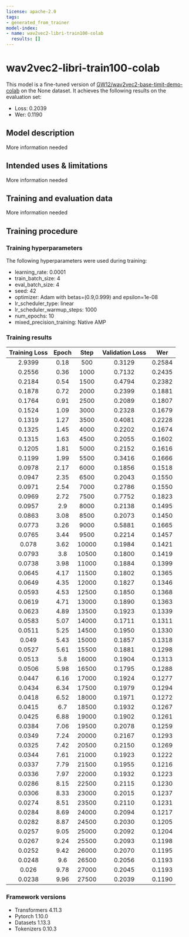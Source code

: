 ```yaml
---
license: apache-2.0
tags:
- generated_from_trainer
model-index:
- name: wav2vec2-libri-train100-colab
  results: []
---
```


<!-- This model card has been generated automatically according to the information the Trainer had access to. You
should probably proofread and complete it, then remove this comment. -->

# wav2vec2-libri-train100-colab

This model is a fine-tuned version of [GW12/wav2vec2-base-timit-demo-colab](https://huggingface.co/GW12/wav2vec2-base-timit-demo-colab) on the None dataset.
It achieves the following results on the evaluation set:
- Loss: 0.2039
- Wer: 0.1190

## Model description

More information needed

## Intended uses & limitations

More information needed

## Training and evaluation data

More information needed

## Training procedure

### Training hyperparameters

The following hyperparameters were used during training:
- learning_rate: 0.0001
- train_batch_size: 4
- eval_batch_size: 4
- seed: 42
- optimizer: Adam with betas=(0.9,0.999) and epsilon=1e-08
- lr_scheduler_type: linear
- lr_scheduler_warmup_steps: 1000
- num_epochs: 10
- mixed_precision_training: Native AMP

### Training results

| Training Loss | Epoch | Step  | Validation Loss | Wer    |
|:-------------:|:-----:|:-----:|:---------------:|:------:|
| 2.9399        | 0.18  | 500   | 0.3129          | 0.2584 |
| 0.2556        | 0.36  | 1000  | 0.7132          | 0.2435 |
| 0.2184        | 0.54  | 1500  | 0.4794          | 0.2382 |
| 0.1878        | 0.72  | 2000  | 0.2399          | 0.1881 |
| 0.1764        | 0.91  | 2500  | 0.2089          | 0.1807 |
| 0.1524        | 1.09  | 3000  | 0.2328          | 0.1679 |
| 0.1319        | 1.27  | 3500  | 0.4081          | 0.2228 |
| 0.1325        | 1.45  | 4000  | 0.2202          | 0.1674 |
| 0.1315        | 1.63  | 4500  | 0.2055          | 0.1602 |
| 0.1205        | 1.81  | 5000  | 0.2152          | 0.1616 |
| 0.1199        | 1.99  | 5500  | 0.3416          | 0.1666 |
| 0.0978        | 2.17  | 6000  | 0.1856          | 0.1518 |
| 0.0947        | 2.35  | 6500  | 0.2043          | 0.1550 |
| 0.0971        | 2.54  | 7000  | 0.2786          | 0.1550 |
| 0.0969        | 2.72  | 7500  | 0.7752          | 0.1823 |
| 0.0957        | 2.9   | 8000  | 0.2138          | 0.1495 |
| 0.0863        | 3.08  | 8500  | 0.2073          | 0.1450 |
| 0.0773        | 3.26  | 9000  | 0.5881          | 0.1665 |
| 0.0765        | 3.44  | 9500  | 0.2214          | 0.1457 |
| 0.078         | 3.62  | 10000 | 0.1984          | 0.1421 |
| 0.0793        | 3.8   | 10500 | 0.1800          | 0.1419 |
| 0.0738        | 3.98  | 11000 | 0.1884          | 0.1399 |
| 0.0645        | 4.17  | 11500 | 0.1802          | 0.1365 |
| 0.0649        | 4.35  | 12000 | 0.1827          | 0.1346 |
| 0.0593        | 4.53  | 12500 | 0.1850          | 0.1368 |
| 0.0619        | 4.71  | 13000 | 0.1890          | 0.1363 |
| 0.0623        | 4.89  | 13500 | 0.1923          | 0.1339 |
| 0.0583        | 5.07  | 14000 | 0.1711          | 0.1311 |
| 0.0511        | 5.25  | 14500 | 0.1950          | 0.1330 |
| 0.049         | 5.43  | 15000 | 0.1857          | 0.1318 |
| 0.0527        | 5.61  | 15500 | 0.1881          | 0.1298 |
| 0.0513        | 5.8   | 16000 | 0.1904          | 0.1313 |
| 0.0506        | 5.98  | 16500 | 0.1795          | 0.1288 |
| 0.0447        | 6.16  | 17000 | 0.1924          | 0.1277 |
| 0.0434        | 6.34  | 17500 | 0.1979          | 0.1294 |
| 0.0418        | 6.52  | 18000 | 0.1971          | 0.1272 |
| 0.0415        | 6.7   | 18500 | 0.1932          | 0.1267 |
| 0.0425        | 6.88  | 19000 | 0.1902          | 0.1261 |
| 0.0384        | 7.06  | 19500 | 0.2078          | 0.1259 |
| 0.0349        | 7.24  | 20000 | 0.2167          | 0.1293 |
| 0.0325        | 7.42  | 20500 | 0.2150          | 0.1269 |
| 0.0344        | 7.61  | 21000 | 0.1923          | 0.1222 |
| 0.0337        | 7.79  | 21500 | 0.1955          | 0.1216 |
| 0.0336        | 7.97  | 22000 | 0.1932          | 0.1223 |
| 0.0286        | 8.15  | 22500 | 0.2115          | 0.1230 |
| 0.0306        | 8.33  | 23000 | 0.2015          | 0.1237 |
| 0.0274        | 8.51  | 23500 | 0.2110          | 0.1231 |
| 0.0284        | 8.69  | 24000 | 0.2094          | 0.1217 |
| 0.0282        | 8.87  | 24500 | 0.2030          | 0.1205 |
| 0.0257        | 9.05  | 25000 | 0.2092          | 0.1204 |
| 0.0267        | 9.24  | 25500 | 0.2093          | 0.1198 |
| 0.0252        | 9.42  | 26000 | 0.2070          | 0.1195 |
| 0.0248        | 9.6   | 26500 | 0.2056          | 0.1193 |
| 0.026         | 9.78  | 27000 | 0.2045          | 0.1193 |
| 0.0238        | 9.96  | 27500 | 0.2039          | 0.1190 |


### Framework versions

- Transformers 4.11.3
- Pytorch 1.10.0
- Datasets 1.13.3
- Tokenizers 0.10.3
